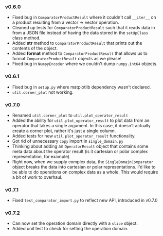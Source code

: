 ### v0.6.0

- Fixed bug in `ComparatorProductResult` where it couldn't call `__iter__`
on a product resulting from a vector -> vector operation.
- Cleaned up tests for `ComparatorProductResult` such that it reads data
in from a JSON file instead of having the data stored in the `setUpClass`
class method.
- Added __str__ method to `ComparatorProductResult` that prints out the
contents of the object.
- Added __format__ method to `ComparatorProductResult` that allows us to
format `ComparatorProductResult` objects as we please!
- Fixed bug in `NumpyEncoder` where we couldn't dump `numpy.int64` objects.

### v0.6.1

- Fixed bug in `setup.py` where matplotlib dependency wasn't declared.
- `util.corner_plot` not working.

### v0.7.0

- Renamed `util.corner_plot` to `util.plot_operator_result`
- Added the ability for `util.plot_operator_result` to plot data from an operator that
takes a single argument. In this case, it doesn't actually create a corner plot,
rather it's just a single column.
- Added tests for new `util.plot_operator_result` functionality.
- Got rid of unnecessary `copy` import in `single_domain.py`
- Thinking about adding an `OperatorResult` object that contains some meta data
about the operator result (is it cartesian or polar complex representation, for example).
- Right now, when we supply complex data, the `SingleDomainComparator` object
breaks the data into cartesian or polar representations. I'd like to be able
to do operations on complex data as a whole. This would require a bit of work
to overhaul.

### v0.7.1

- Fixed `test_comparator_import.py` to reflect new API, introduced in v0.7.0

### v0.7.2

- Can now set the operation domain directly with a `slice` object.
- Added unit test to check for setting the operation domain. 
